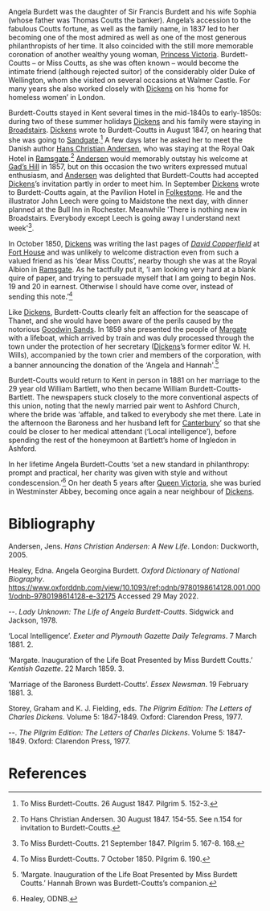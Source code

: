 <param ve-config
    title="Angela Burdett-Coutts, 1814-1906"
    author="Carolyn Oulton"
    banner="https://upload.wikimedia.org/wikipedia/commons/f/fc/Burdett-Coutts_sundial_mosaics_-_geograph.org.uk_-_475598.jpg"
    layout="vtl">
<param ve-entity title="Angela Burdett-Coutts" eid="Q137680" aliases="Angela Burdett|Angela|Burdett-Coutts|Miss Coutts|Baroness">
<param ve-entity title="Sir Francis Burdett" eid="Q334207">
<param ve-entity title="Sophia" eid="Q26921368">
<param ve-entity title="Thomas Coutts" eid="Q7788650">
<param ve-entity title="1837" eid="Q7608">
<param ve-entity title="Princess Victoria" eid="Q9439" aliases="Princess Victoria|Queen Victoria">
<param ve-entity title="Duke of Wellington" eid="Q131691">
<param ve-entity title="Dickens" eid="Q5686" aliases="Dickens's">
<param ve-entity title="Walmer Castle" eid="Q2543161">
<param ve-entity title="London" eid="Q84">
<param ve-entity title="Kent" eid="Q23298">
<param ve-entity title="mid-1840s" eid="Q38324">
<param ve-entity title="early-1850s" eid="Q40927">
<param ve-entity title="Broadstairs" eid="Q922739">
<param ve-entity title="1847" eid="Q7644">
<param ve-entity title="Sandgate" eid="Q1000312">
<param ve-entity title="Hans Christian Andersen" eid="Q5673" aliases="Andersen">
<param ve-entity title="Ramsgate" eid="Q736439">
<param ve-entity title="Gad's Hill" eid="Q5516441">
<param ve-entity title="1857" eid="Q7680">
<param ve-entity title="Folkestone" eid="Q375314">
<param ve-entity title="John Leech" eid="Q1374807" aliases="Leech">
<param ve-entity title="Maidstone" eid="Q213180">
<param ve-entity title="Rochester" eid="Q507517">
<param ve-entity title="1850" eid="Q7653">
<param ve-entity title="David Copperfield" eid="Q189811">
<param ve-entity title="Fort House" eid="Q4925737">
<param ve-entity title="Ramsgate" eid="Q736439">
<param ve-entity title="Thanet" eid="Q1752642">
<param ve-entity title="Goodwin Sands" eid="Q1494482">
<param ve-entity title="1859" eid="Q7687">
<param ve-entity title="Margate" eid="Q618045">
<param ve-entity title="W. H. Wills" eid="Q15092885">
<param ve-entity title="1881" eid="Q7808">
<param ve-entity title="William Bartlett" eid="Q8006140" aliases="William Bartlett|William Burdett-Coutts-Bartlett|Bartlett">
<param ve-entity title="Canterbury" eid="Q29303">
<param ve-entity title="Ashford" eid="Q725261">
<param ve-entity title="Westminster Abbey" eid="Q5933">

Angela Burdett was the daughter of Sir Francis Burdett and his wife Sophia (whose father was Thomas Coutts the banker). Angela’s accession to the fabulous Coutts fortune, as well as the family name, in 1837 led to her becoming one of the most admired as well as one of the most generous philanthropists of her time. It also coincided with the still more memorable coronation of another wealthy young woman, [Princess Victoria](/19c/19c-victoria-biography). Burdett-Coutts – or Miss Coutts, as she was often known – would become the intimate friend (although rejected suitor) of the considerably older Duke of Wellington, whom she visited on several occasions at Walmer Castle. For many years she also worked closely with [Dickens](/dickens) on his ‘home for homeless women’ in London.

Burdett-Coutts stayed in Kent several times in the mid-1840s to early-1850s: during two of these summer holidays [Dickens](/dickens) and his family were staying in [Broadstairs](/dickens/dickens-broadstairs). [Dickens](/dickens) wrote to Burdett-Coutts in August 1847, on hearing that she was going to [Sandgate](/placesqz/sandgate-overview).[^ref1] A few days later he asked her to meet the Danish author [Hans Christian Andersen](/19c/19c-christian-andersen), who was staying at the Royal Oak Hotel in [Ramsgate](/dickens/19c-ramsgate).[^ref2] [Andersen](/19c/19c-christian-andersen) would memorably outstay his welcome at [Gad’s Hill](/dickens/dickens-gads-hill) in 1857, but on this occasion the two writers expressed mutual enthusiasm, and [Andersen](/19c/19c-christian-andersen) was delighted that Burdett-Coutts had accepted [Dickens](/dickens)’s  invitation partly in order to meet him. In September [Dickens](/dickens) wrote to Burdett-Coutts again, at the Pavilion Hotel in [Folkestone](/19c/19c-folkestone). He and the illustrator John Leech were going to Maidstone the next day, with dinner planned at the Bull Inn in Rochester. Meanwhile 'There is nothing new in Broadstairs. Everybody except Leech is going away I understand next week'[^ref3].

In October 1850, [Dickens](/dickens) was writing the last pages of [_David Copperfield_](/dickens/david-copperfield-curated-walk)  at [Fort House](/dickens/dickens-fort-house) and was unlikely to welcome distraction even from such a valued friend as his ‘dear Miss Coutts’, nearby though she was at the Royal Albion in [Ramsgate](/dickens/19c-ramsgate). As he tactfully put it, ‘I am looking very hard at a blank quire of paper, and trying to persuade myself that I am going to begin Nos. 19 and 20 in earnest. Otherwise I should have come over, instead of sending this note.’[^ref4]

Like [Dickens](/dickens), Burdett-Coutts clearly felt an affection for the seascape of Thanet, and she would have been aware of the perils caused by the notorious [Goodwin Sands](/dickens/david-copperfield-goodwin-sands). In 1859 she presented the people of [Margate](/19c/19c-margate) with a lifeboat, which arrived by train and was duly processed through the town under the protection of her secretary ([Dickens](/dickens)’s former editor W. H. Wills), accompanied by the town crier and members of the corporation, with a banner announcing the donation of the ‘Angela and Hannah'.[^ref5]

Burdett-Coutts would return to Kent in person in 1881 on her marriage to the 29 year old William Bartlett, who then became William Burdett-Coutts-Bartlett. The newspapers stuck closely to the more conventional aspects of this union, noting that the newly married pair went to Ashford Church, where the bride was ‘affable, and talked to everybody she met there. Late in the afternoon the Baroness and her husband left for [Canterbury](/19c/19c-canterbury)’ so that she could be closer to her medical attendant (‘Local intelligence’), before spending the rest of the honeymoon at Bartlett’s home of Ingledon in Ashford.

In her lifetime Angela Burdett-Coutts ‘set a new standard in philanthropy: prompt and practical, her charity was given with style and without condescension.’[^ref6] On her death 5 years after [Queen Victoria](/19c/19c-victoria-biography), she was buried in Westminster Abbey, becoming once again a near neighbour of [Dickens](/dickens).

# Bibliography
Andersen, Jens. _Hans Christian Andersen: A New Life_. London: Duckworth, 2005.

Healey, Edna. Angela Georgina Burdett. _Oxford Dictionary of National Biography_. https://www.oxforddnb.com/view/10.1093/ref:odnb/9780198614128.001.0001/odnb-9780198614128-e-32175  Accessed 29 May 2022.

--. _Lady Unknown: The Life of Angela Burdett-Coutts_. Sidgwick and Jackson, 1978.

‘Local Intelligence’. _Exeter and Plymouth Gazette Daily Telegrams_. 7 March 1881. 2.

‘Margate. Inauguration of the Life Boat Presented by Miss Burdett Coutts.’ _Kentish Gazette_. 22 March 1859. 3.

‘Marriage of the Baroness Burdett-Coutts’. _Essex Newsman_. 19 February 1881. 3.

Storey, Graham and K. J. Fielding, eds. _The Pilgrim Edition: The Letters of Charles Dickens._ Volume 5: 1847-1849. Oxford: Clarendon Press, 1977.

--. _The Pilgrim Edition: The Letters of Charles Dickens_. Volume 5: 1847-1849. Oxford: Clarendon Press, 1977.

# References
[^ref1]: To Miss Burdett-Coutts. 26 August 1847. Pilgrim 5. 152-3.
[^ref2]: To Hans Christian Andersen. 30 August 1847. 154-55. See n.154 for invitation to Burdett-Coutts.
[^ref3]: To Miss Burdett-Coutts. 21 September 1847. Pilgrim 5. 167-8. 168.
[^ref4]: To Miss Burdett-Coutts. 7 October 1850. Pilgrim 6. 190.
[^ref5]: ‘Margate. Inauguration of the Life Boat Presented by Miss Burdett Coutts.’ Hannah Brown was Burdett-Coutts’s companion.
[^ref6]: Healey, ODNB.